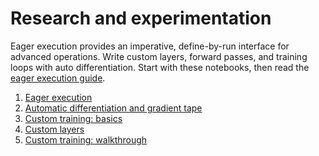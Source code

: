 # Research and experimentation

Eager execution provides an imperative, define-by-run interface for advanced
operations. Write custom layers, forward passes, and training loops with
auto&nbsp;differentiation. Start with these notebooks, then read the
[eager execution guide](../../guide/eager).

1. [Eager execution](eager_basics.ipynb)
2. [Automatic differentiation and gradient tape](automatic_differentiation.ipynb)
3. [Custom training: basics](custom_training.ipynb)
4. [Custom layers](custom_layers.ipynb)
5. [Custom training: walkthrough](custom_training_walkthrough.ipynb)
